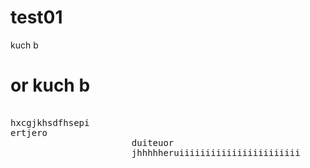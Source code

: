 # test01
kuch b 
<br> 
<h1>or kuch b</h1>
<pre> 
hxcgjkhsdfhsepi
ertjero
                       duiteuor
                       jhhhhheruiiiiiiiiiiiiiiiiiiiiiii

</pre>
